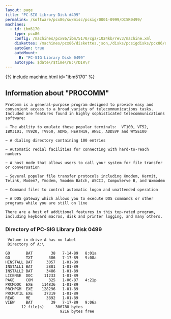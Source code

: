 ```yaml
---
layout: page
title: "PC-SIG Library Disk #499"
permalink: /software/pcx86/sw/misc/pcsig/0001-0999/DISK0499/
machines:
  - id: ibm5170
    type: pcx86
    config: /machines/pcx86/ibm/5170/cga/1024kb/rev3/machine.xml
    diskettes: /machines/pcx86/diskettes.json,/disks/pcsigdisks/pcx86/diskettes.json
    autoGen: true
    autoMount:
      B: "PC-SIG Library Disk 0499"
    autoType: $date\r$time\rB:\rDIR\r
---
```


{% include machine.html id="ibm5170" %}

## Information about "PROCOMM"

    ProComm is a general-purpose program designed to provide easy and
    convenient access to a broad variety of telecommunications tasks.
    Included are features found in highly sophisticated telecommunications
    software:
    
    ~ The ability to emulate these popular terminals:  VT100, VT52,
    IBM3101, TV920, TV950, ADM5, HEATH19, ANSI, ADDSVP and WYSE100
    
    ~ A dialing directory containing 100 entries
    
    ~ Automatic redial facilities for connecting with hard-to-reach
    numbers
    
    ~ A host mode that allows users to call your system for file transfer
    or conversation
    
    ~ Several popular file transfer protocols including Xmodem, Kermit,
    Telink, Modem7, Ymodem, Ymodem Batch, ASCII, CompuServe B, and Wxmodem
    
    ~ Command files to control automatic logon and unattended operation
    
    ~ A DOS gateway which allows you to execute DOS commands or other
    programs while you are still on line
    
    There are a host of additional features in this top-rated program,
    including keyboard macros, disk and printer logging, and many others.

### Directory of PC-SIG Library Disk 0499

     Volume in drive A has no label
     Directory of A:\

    GO       BAT        38   7-14-89   8:01a
    GO       TXT       386   7-17-89   9:08a
    HINSTALL BAT      3057   1-01-89
    INSTALL1 BAT      3881   1-01-89
    INSTALL2 BAT      3486   1-01-89
    LICENSE  DOC     11233   1-01-89
    PAGE     COM       325   1-06-87   4:21p
    PRCMDOC  EXE    114836   1-01-89
    PRCMPGM  EXE    128296   1-01-89
    PRCMUTIL EXE     37319   1-01-89
    READ     ME       3892   1-01-89
    VIEW     BAT        39   7-17-89   9:06a
           12 file(s)     306788 bytes
                            9216 bytes free
